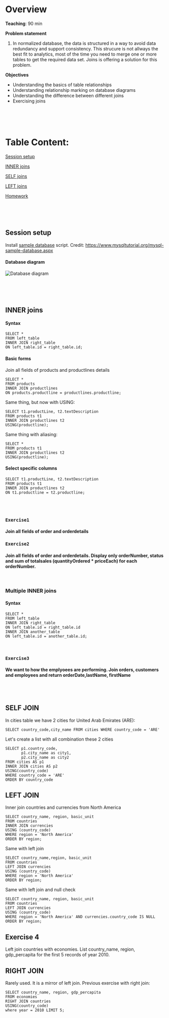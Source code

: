 # Overview

**Teaching**: 90 min

**Problem statement**
1. In normalized database, the data is structured in a way to avoid data redundancy and support consistency. This strucure is not allways the best fit to analytics, most of the time you need to merge one or more tables to get the required data set. Joins is offering a solution for this problem.  


**Objectives**
* Understanding the basics of table relationships 
* Understanding relationship marking on database diagrams
* Understanding the difference between different joins
* Exercising joins



<br/><br/><br/>

# Table Content:
[Session setup](#setup)

[INNER joins](#inner)

[SELF joins](#self)

[LEFT joins](#left)

[Homework](#homework)  


<br/><br/><br/>
<a name="setup"/>
## Session setup

Install [sample database](/SQL5/sampledatabase_create.sql?raw=true) script. Credit: https://www.mysqltutorial.org/mysql-sample-database.aspx

#### Database diagram
![Database diagram](/SQL5/sampledatabase_diagram.png)

<br/><br/><br/>
<a name="inner"/>
## INNER joins

#### Syntax 
```
SELECT *
FROM left_table
INNER JOIN right_table
ON left_table.id = right_table.id;
```


#### Basic forms
Join all fields of products and productlines details

```
SELECT * 
FROM products 
INNER JOIN productlines  
ON products.productline = productlines.productline;
```

Same thing, but now with USING:
```
SELECT t1.productLine, t2.textDescription
FROM products t1
INNER JOIN productlines t2 
USING(productline);
```

Same thing with aliasing:
```
SELECT *
FROM products t1
INNER JOIN productlines t2 
USING(productline);
```

#### Select specific columns
```
SELECT t1.productLine, t2.textDescription
FROM products t1
INNER JOIN productlines t2 
ON t1.productline = t2.productline;
```

<br/><br/>
### `Exercise1` 
#### Join all fields of order and orderdetails


### `Exercise2` 
#### Join all fields of order and orderdetails. Display only orderNumber, status and sum of totalsales (quantityOrdered * priceEach) for each orderNumber. 

<br/>



### Multiple INNER joins

#### Syntax 
```
SELECT *
FROM left_table
INNER JOIN right_table
ON left_table.id = right_table.id
INNER JOIN another_table
ON left_table.id = another_table.id;
```

<br/>

### `Exercise3` 
#### We want to how the emplyoees are performing. Join orders, customers and employees and return orderDate,lastName, firstName

<br/><br/>

## SELF JOIN

In cities table we have 2 cities for United Arab Emirates (ARE):

`SELECT country_code,city_name FROM cities WHERE country_code = 'ARE'`  

Let's create a list with all combination these 2 cities

```
SELECT p1.country_code, 
       p1.city_name as city1,
       p2.city_name as city2
FROM cities AS p1
INNER JOIN cities AS p2
USING(country_code)
WHERE country_code = 'ARE' 
ORDER BY country_code
```

## LEFT JOIN

Inner join countries and currencies from North America

```
SELECT country_name, region, basic_unit
FROM countries
INNER JOIN currencies
USING (country_code)
WHERE region = 'North America' 
ORDER BY region;
```

Same with left join

```
SELECT country_name,region, basic_unit
FROM countries
LEFT JOIN currencies
USING (country_code)
WHERE region = 'North America' 
ORDER BY region;
```

Same with left join and null check 

```
SELECT country_name, region, basic_unit
FROM countries
LEFT JOIN currencies
USING (country_code)
WHERE region = 'North America' AND currencies.country_code IS NULL
ORDER BY region;
```

## Exercise 4
Left join countries with economies. List country_name, region, gdp_percapita for the first 5 records of year 2010. 


## RIGHT JOIN

Rarely used. It is a mirror of left join. Previous exercise with right join: 

```
SELECT country_name, region, gdp_percapita
FROM economies 
RIGHT JOIN countries 
USING(country_code)
where year = 2010 LIMIT 5;
```





